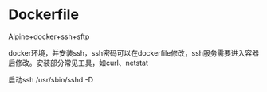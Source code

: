 # Dockerfile

Alpine+docker+ssh+sftp


docker环境，并安装ssh，ssh密码可以在dockerfile修改，ssh服务需要进入容器后修改。安装部分常见工具，如curl、netstat


启动ssh
/usr/sbin/sshd -D



